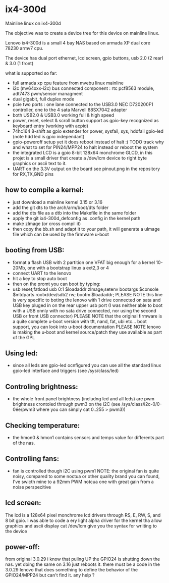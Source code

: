 ix4-300d
========

Mainline linux on ix4-300d

The objective was to create a device tree for this device on mainline linux.

Lenovo ix4-300d is a small 4 bay NAS based on armada XP dual core 78230 armv7 cpu.

The device has dual port ethernet, lcd screen, gpio buttons, usb 2.0 (2 rear) & 3.0 (1 front)

what is supported so far:
 - full armada xp cpu feature from mvebu linux mainline
 - i2c (mv64xxx-i2c) bus connected component : rtc pcf8563 module, adt7473 pwm/sensor managment
 - dual gigabit, full duplex mode
 - pcie two ports : one lane connected to the USB3.0 NEC D720200F1 controller, one to the 4 sata Marvell 88SX7042 adapter
 - both USB2.0 & USB3.0 working full & high speed
 - power, reset, select & scroll button support as gpio-key recognized as keyboard entry (working with acpid)
 - 74hc164 8-shift as gpio extender for power, sysfail, sys, hddfail gpio-led (note hdd led is gpio independant)
 - gpio-poweroff setup yet it does reboot instead of halt :( TODO track why and what to set for PIN24/MPP24 to halt instead or reboot the system
 - the integrated LCD is a gpio 8-bit 128x64 monchrome GLCD, in this projet is a small driver that create a /dev/lcm device to right byte graphics or ascii text to it.
 - UART on the 3.3V output on the board see pinout.png in the repository for RX,TX,GND pins

how to compile a kernel:
-----------------------
- just download a mainline kernel 3.15 or 3.16
- add the git dts to the arch/arm/boot/dts folder
- add the dts file as a dtb into the Makefile in the same folder
- apply the git ix4-300d_defconfig as .config in the kernel path
- make zImage (or cross compil it)
- then copy the bb.sh and adapt it to your path, it will generate a uImage file which can be used by the firmware u-boot

booting from USB:
----------------
- format a flash USB with 2 partition one VFAT big enough for a kernel 10-20Mb, one with a bootstrap linux a ext2,3 or 4
- connect UART to the lenovo
- hit a key to stop auto boot
- then on the promt you can boot by typing:
- usb reset;fatload usb 0:1 $loadaddr zImage;setenv bootargs $console $mtdparts root=/dev/sdb2 rw; bootm $loadaddr;
PLEASE NOTE this line is very specific to boting the lenovo with 1 drive connected on sata and USB key pluged in on the rear upper usb port (I was neither able to boot with a USB onnly with no sata drive connected, nor using the second USB or front USB connector)
PLEASE NOTE that the original firmware is a quite complete u-boot version with tft, nand, fat, ubi etc... boot support, you can look into u-boot documentation
PLEASE NOTE lenovo is making the u-boot and kernel source/patch they use available as part of the GPL

Using led:
---------
- since all leds are gpio-led ocnfigured you can use all the standard linux gpio-led interface and triggers (see /sys/class/led)

Controling brightness:
----------------------
 - the whole front panel brightness (includng lcd and all leds) are pwm brightness crontoled through pwm3 on the i2C (see /sys/class/i2c-0/0-0ée/pwm3 where you can simply cat 0..255 > pwm3))

Checking temperature:
--------------------
 - the hmon0 & hmon1 contains sensors and temps value for differents part of the nas.

Controlling fans:
----------------
 - fan is controlled though i2C using pwm1
NOTE: the original fan is quite noisy, compared to some noctua or other quality brand you can found, I've swicth mine to a 92mm PWM notcua one with great gain from a noise perspecitive

lcd screen:
----------
The lcd is a 128x64 pixel monchrome lcd drivers through RS, E, RW, S, and 8 bit gpio. I was able to code a ery light alpha driver for the kernel tha allow graphics and ascii display cat /dev/lcm give you the syntax for wriiting to the device

power-off:
---------
from original 3.0.29 i know that puling UP the GPIO24 is shutting down the nas. yet doing the same on 3.16 just reboots it. there must be a code in the 3.0.29 lenovo that does something to define the behavior of the GPIO24/MPP24 but can't find it. any help ?

 
